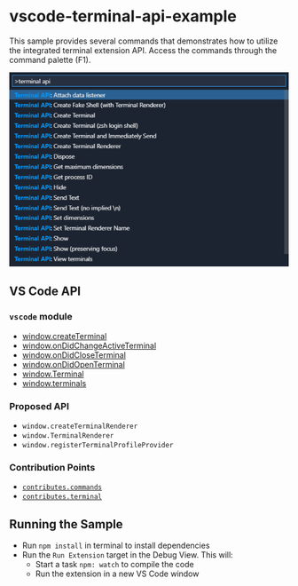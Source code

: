 # vscode-terminal-api-example

This sample provides several commands that demonstrates how to utilize the
integrated terminal extension API. Access the commands through the command
palette (F1).

![demo](demo.png)

## VS Code API

### `vscode` module

-   [window.createTerminal](https://code.visualstudio.com/api/references/vscode-api#window.createTerminal)
-   [window.onDidChangeActiveTerminal](https://code.visualstudio.com/api/references/vscode-api#window.onDidChangeActiveTerminal)
-   [window.onDidCloseTerminal](https://code.visualstudio.com/api/references/vscode-api#window.onDidCloseTerminal)
-   [window.onDidOpenTerminal](https://code.visualstudio.com/api/references/vscode-api#window.onDidOpenTerminal)
-   [window.Terminal](https://code.visualstudio.com/api/references/vscode-api#window.Terminal)
-   [window.terminals](https://code.visualstudio.com/api/references/vscode-api#window.terminals)

### Proposed API

-   `window.createTerminalRenderer`
-   `window.TerminalRenderer`
-   `window.registerTerminalProfileProvider`

### Contribution Points

-   [`contributes.commands`](https://code.visualstudio.com/api/references/contribution-points#contributes.commands)
-   [`contributes.terminal`](https://code.visualstudio.com/updates/v1_57#_terminal-profile-contributions)

## Running the Sample

-   Run `npm install` in terminal to install dependencies
-   Run the `Run Extension` target in the Debug View. This will:
    -   Start a task `npm: watch` to compile the code
    -   Run the extension in a new VS Code window
